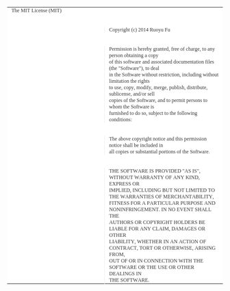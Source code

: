 <!DOCTYPE html PUBLIC "-//W3C//DTD HTML 4.01//EN" "http://www.w3.org/TR/html4/strict.dtd">
<html>
<head>
  <meta http-equiv="Content-Type" content="text/html; charset=utf-8">
  <meta http-equiv="Content-Style-Type" content="text/css">
  <title>ack2/LICENSE.md at dev · petdance/ack2</title>
  <meta name="Description" content="ack2 - ack 2.0 is a greplike tool optimized for programmers searching large heterogeneous trees of source code.">
  <meta name="Generator" content="Cocoa HTML Writer">
  <meta name="CocoaVersion" content="1344.72">
  <style type="text/css">
    p.p1 {margin: 0.0px 0.0px 0.0px 0.0px; font: 12.0px Menlo; color: #333333; -webkit-text-stroke: #333333}
    p.p2 {margin: 0.0px 0.0px 0.0px 0.0px; text-align: right; font: 12.0px Menlo; color: #000000; color: rgba(0, 0, 0, 0.3); -webkit-text-stroke: rgba(0, 0, 0, 0.3)}
    span.s1 {font-kerning: none}
    table.t1 {background-color: #ffffff; border-collapse: collapse}
    td.td1 {width: 357.0px; padding: 0.0px 10.0px 0.0px 10.0px}
    td.td2 {width: 357.0px; min-width: 50.0px; border-style: solid; border-width: 0.0px 1.0px 0.0px 0.0px; border-color: #eeeeee #eeeeee #eeeeee #eeeeee; padding: 0.0px 10.0px 0.0px 10.0px}
    td.td3 {width: 386.0px; padding: 0.0px 10.0px 0.0px 10.0px}
  </style>
</head>
<body>
<table cellspacing="0" cellpadding="0" class="t1">
  <tbody>
    <tr>
      <td valign="top" class="td1">
        <p class="p1"><span class="s1">The MIT License (MIT)</span></p>
      </td>
    </tr>
    <tr>
      <td valign="top" class="td1">
        <p class="p1"><span class="s1"><br>
</span></p>
        <p class="p1"><span class="s1"><br>
</span></p>
      </td>
    </tr>
    <tr>
      <td valign="top" class="td2">
        <p class="p2"><span class="s1"><br>
</span></p>
      </td>
      <td valign="top" class="td3">
        <p class="p1"><span class="s1">Copyright (c) 2014 Ruoyu Fu</span></p>
      </td>
    </tr>
    <tr>
      <td valign="top" class="td1">
        <p class="p1"><span class="s1"><br>
</span></p>
        <p class="p1"><span class="s1"><br>
</span></p>
      </td>
    </tr>
    <tr>
      <td valign="top" class="td2">
        <p class="p2"><span class="s1"><br>
</span></p>
      </td>
      <td valign="top" class="td3">
        <p class="p1"><span class="s1">Permission is hereby granted, free of charge, to any person obtaining a copy</span></p>
      </td>
    </tr>
    <tr>
      <td valign="top" class="td2">
        <p class="p2"><span class="s1"><br>
</span></p>
      </td>
      <td valign="top" class="td3">
        <p class="p1"><span class="s1">of this software and associated documentation files (the "Software"), to deal</span></p>
      </td>
    </tr>
    <tr>
      <td valign="top" class="td2">
        <p class="p2"><span class="s1"><br>
</span></p>
      </td>
      <td valign="top" class="td3">
        <p class="p1"><span class="s1">in the Software without restriction, including without limitation the rights</span></p>
      </td>
    </tr>
    <tr>
      <td valign="top" class="td2">
        <p class="p2"><span class="s1"><br>
</span></p>
      </td>
      <td valign="top" class="td3">
        <p class="p1"><span class="s1">to use, copy, modify, merge, publish, distribute, sublicense, and/or sell</span></p>
      </td>
    </tr>
    <tr>
      <td valign="top" class="td2">
        <p class="p2"><span class="s1"><br>
</span></p>
      </td>
      <td valign="top" class="td3">
        <p class="p1"><span class="s1">copies of the Software, and to permit persons to whom the Software is</span></p>
      </td>
    </tr>
    <tr>
      <td valign="top" class="td2">
        <p class="p2"><span class="s1"><br>
</span></p>
      </td>
      <td valign="top" class="td3">
        <p class="p1"><span class="s1">furnished to do so, subject to the following conditions:</span></p>
      </td>
    </tr>
    <tr>
      <td valign="top" class="td1">
        <p class="p1"><span class="s1"><br>
</span></p>
        <p class="p1"><span class="s1"><br>
</span></p>
      </td>
    </tr>
    <tr>
      <td valign="top" class="td2">
        <p class="p2"><span class="s1"><br>
</span></p>
      </td>
      <td valign="top" class="td3">
        <p class="p1"><span class="s1">The above copyright notice and this permission notice shall be included in</span></p>
      </td>
    </tr>
    <tr>
      <td valign="top" class="td2">
        <p class="p2"><span class="s1"><br>
</span></p>
      </td>
      <td valign="top" class="td3">
        <p class="p1"><span class="s1">all copies or substantial portions of the Software.</span></p>
      </td>
    </tr>
    <tr>
      <td valign="top" class="td1">
        <p class="p1"><span class="s1"><br>
</span></p>
        <p class="p1"><span class="s1"><br>
</span></p>
      </td>
    </tr>
    <tr>
      <td valign="top" class="td2">
        <p class="p2"><span class="s1"><br>
</span></p>
      </td>
      <td valign="top" class="td3">
        <p class="p1"><span class="s1">THE SOFTWARE IS PROVIDED "AS IS", WITHOUT WARRANTY OF ANY KIND, EXPRESS OR</span></p>
      </td>
    </tr>
    <tr>
      <td valign="top" class="td2">
        <p class="p2"><span class="s1"><br>
</span></p>
      </td>
      <td valign="top" class="td3">
        <p class="p1"><span class="s1">IMPLIED, INCLUDING BUT NOT LIMITED TO THE WARRANTIES OF MERCHANTABILITY,</span></p>
      </td>
    </tr>
    <tr>
      <td valign="top" class="td2">
        <p class="p2"><span class="s1"><br>
</span></p>
      </td>
      <td valign="top" class="td3">
        <p class="p1"><span class="s1">FITNESS FOR A PARTICULAR PURPOSE AND NONINFRINGEMENT. IN NO EVENT SHALL THE</span></p>
      </td>
    </tr>
    <tr>
      <td valign="top" class="td2">
        <p class="p2"><span class="s1"><br>
</span></p>
      </td>
      <td valign="top" class="td3">
        <p class="p1"><span class="s1">AUTHORS OR COPYRIGHT HOLDERS BE LIABLE FOR ANY CLAIM, DAMAGES OR OTHER</span></p>
      </td>
    </tr>
    <tr>
      <td valign="top" class="td2">
        <p class="p2"><span class="s1"><br>
</span></p>
      </td>
      <td valign="top" class="td3">
        <p class="p1"><span class="s1">LIABILITY, WHETHER IN AN ACTION OF CONTRACT, TORT OR OTHERWISE, ARISING FROM,</span></p>
      </td>
    </tr>
    <tr>
      <td valign="top" class="td2">
        <p class="p2"><span class="s1"><br>
</span></p>
      </td>
      <td valign="top" class="td3">
        <p class="p1"><span class="s1">OUT OF OR IN CONNECTION WITH THE SOFTWARE OR THE USE OR OTHER DEALINGS IN</span></p>
      </td>
    </tr>
    <tr>
      <td valign="top" class="td2">
        <p class="p2"><span class="s1"><br>
</span></p>
      </td>
      <td valign="top" class="td3">
        <p class="p1"><span class="s1">THE SOFTWARE.</span></p>
      </td>
    </tr>
  </tbody>
</table>
</body>
</html>
